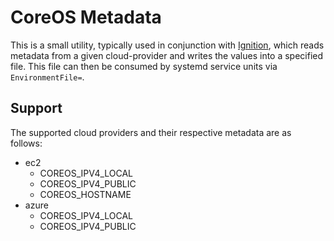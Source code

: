 # CoreOS Metadata #

This is a small utility, typically used in conjunction with
[Ignition][ignition], which reads metadata from a given cloud-provider and
writes the values into a specified file. This file can then be consumed by
systemd service units via `EnvironmentFile=`.

## Support ##

The supported cloud providers and their respective metadata are as follows:

 - ec2
   - COREOS_IPV4_LOCAL
   - COREOS_IPV4_PUBLIC
   - COREOS_HOSTNAME
 - azure
   - COREOS_IPV4_LOCAL
   - COREOS_IPV4_PUBLIC

[ignition]: https://github.com/coreos/ignition
